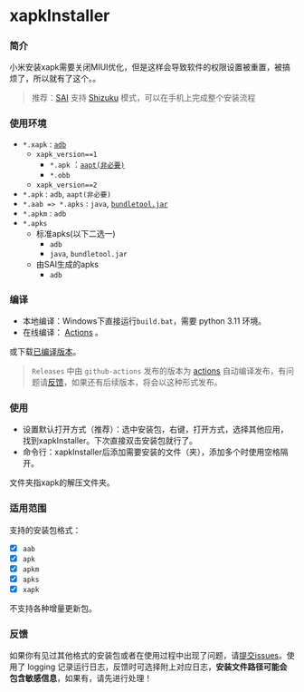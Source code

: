 # xapkInstaller

### 简介

小米安装xapk需要关闭MIUI优化，但是这样会导致软件的权限设置被重置，被搞烦了，所以就有了这个。。  

> 推荐：[SAI](https://github.com/Aefyr/SAI) 支持 [Shizuku](https://github.com/RikkaApps/Shizuku) 模式，可以在手机上完成整个安装流程

### 使用环境

- `*.xapk` : [`adb`](https://dl.google.com/android/repository/platform-tools-latest-windows.zip?hl=zh-cn)   
  - `xapk_version==1`  
    - `*.apk` ：[`aapt(非必要)`](https://dl.androidaapt.com/aapt-windows.zip)  
    - `*.obb`  
  - `xapk_version==2`  
- `*.apk` : `adb`, `aapt(非必要)`  
- `*.aab => *.apks` : `java`, [`bundletool.jar`](https://github.com/google/bundletool/releases)  
- `*.apkm` : `adb`  
- `*.apks`  
  - 标准apks(以下二选一)  
    - `adb`  
    - `java`, `bundletool.jar`  
  - 由SAI生成的apks  
    - `adb`   

### 编译

- 本地编译：Windows下直接运行`build.bat`，需要 python 3.11 环境。  
- 在线编译： [Actions](https://github.com/adhu2018/xapkInstaller/actions) 。

或下载[已编译版本](https://github.com/adhu2018/xapkInstaller/releases/latest)。  

> `Releases` 中由 `github-actions` 发布的版本为 [actions](https://github.com/adhu2018/xapkInstaller/actions) 自动编译发布，有问题请[反馈](https://github.com/adhu2018/xapkInstaller/issues/new)，如果还有后续版本，将会以这种形式发布。

### 使用

- 设置默认打开方式（推荐）：选中安装包，右键，打开方式，选择其他应用，找到xapkInstaller。下次直接双击安装包就行了。  
- 命令行：xapkInstaller后添加需要安装的文件（夹），添加多个时使用空格隔开。  

文件夹指xapk的解压文件夹。  

### 适用范围

支持的安装包格式：

- [x] `aab` 
- [x] `apk ` 
- [x] `apkm` 
- [x] `apks ` 
- [x] `xapk` 

不支持各种增量更新包。  

### 反馈

如果你有见过其他格式的安装包或者在使用过程中出现了问题，请[提交issues](https://github.com/adhu2018/xapkInstaller/issues/new)。使用了 logging 记录运行日志，反馈时可选择附上对应日志，**安装文件路径可能会包含敏感信息**，如果有，请先进行处理！   
